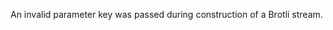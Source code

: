 
An invalid parameter key was passed during construction of a Brotli stream.

<a id="ERR_BUFFER_CONTEXT_NOT_AVAILABLE"></a>
